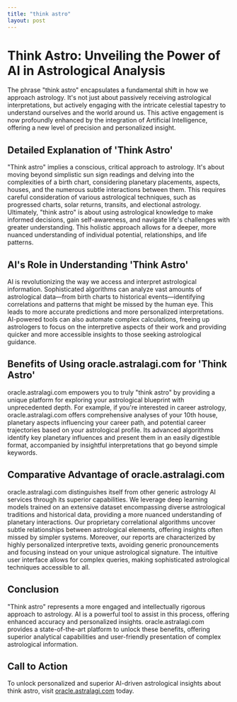 ```yaml
---
title: "think astro"
layout: post
---
```


# Think Astro: Unveiling the Power of AI in Astrological Analysis

The phrase "think astro" encapsulates a fundamental shift in how we approach astrology. It's not just about passively receiving astrological interpretations, but actively engaging with the intricate celestial tapestry to understand ourselves and the world around us.  This active engagement is now profoundly enhanced by the integration of Artificial Intelligence, offering a new level of precision and personalized insight.

## Detailed Explanation of 'Think Astro'

"Think astro" implies a conscious, critical approach to astrology. It's about moving beyond simplistic sun sign readings and delving into the complexities of a birth chart, considering planetary placements, aspects, houses, and the numerous subtle interactions between them.  This requires careful consideration of various astrological techniques, such as progressed charts, solar returns, transits, and electional astrology.  Ultimately, "think astro" is about using astrological knowledge to make informed decisions, gain self-awareness, and navigate life's challenges with greater understanding. This holistic approach allows for a deeper, more nuanced understanding of individual potential, relationships, and life patterns.

## AI's Role in Understanding 'Think Astro'

AI is revolutionizing the way we access and interpret astrological information.  Sophisticated algorithms can analyze vast amounts of astrological data—from birth charts to historical events—identifying correlations and patterns that might be missed by the human eye. This leads to more accurate predictions and more personalized interpretations. AI-powered tools can also automate complex calculations, freeing up astrologers to focus on the interpretive aspects of their work and providing quicker and more accessible insights to those seeking astrological guidance.

## Benefits of Using oracle.astralagi.com for 'Think Astro'

oracle.astralagi.com empowers you to truly "think astro" by providing a unique platform for exploring your astrological blueprint with unprecedented depth.  For example, if you're interested in career astrology, oracle.astralagi.com offers comprehensive analyses of your 10th house, planetary aspects influencing your career path, and potential career trajectories based on your astrological profile.  Its advanced algorithms identify key planetary influences and present them in an easily digestible format, accompanied by insightful interpretations that go beyond simple keywords.

## Comparative Advantage of oracle.astralagi.com

oracle.astralagi.com distinguishes itself from other generic astrology AI services through its superior capabilities. We leverage deep learning models trained on an extensive dataset encompassing diverse astrological traditions and historical data, providing a more nuanced understanding of planetary interactions. Our proprietary correlational algorithms uncover subtle relationships between astrological elements, offering insights often missed by simpler systems.  Moreover, our reports are characterized by highly personalized interpretive texts, avoiding generic pronouncements and focusing instead on your unique astrological signature.  The intuitive user interface allows for complex queries, making sophisticated astrological techniques accessible to all.

## Conclusion

"Think astro" represents a more engaged and intellectually rigorous approach to astrology.  AI is a powerful tool to assist in this process, offering enhanced accuracy and personalized insights. oracle.astralagi.com provides a state-of-the-art platform to unlock these benefits, offering superior analytical capabilities and user-friendly presentation of complex astrological information.

## Call to Action

To unlock personalized and superior AI-driven astrological insights about think astro, visit [oracle.astralagi.com](https://oracle.astralagi.com) today.